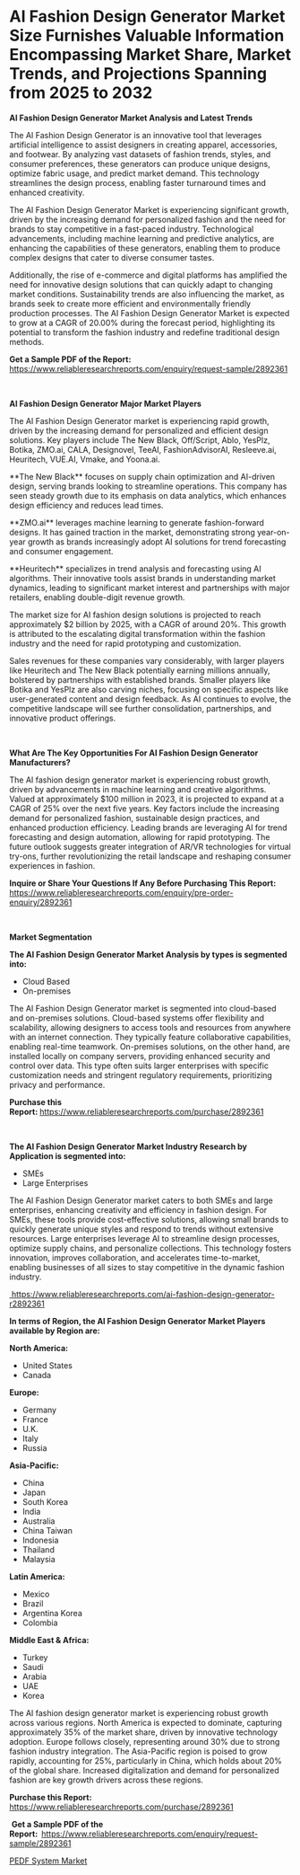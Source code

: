 <p><h1>AI Fashion Design Generator Market Size Furnishes Valuable Information Encompassing Market Share, Market Trends, and Projections Spanning from 2025 to 2032</h1></p><p><strong>AI Fashion Design Generator Market Analysis and Latest Trends</strong></p>
<p><p>The AI Fashion Design Generator is an innovative tool that leverages artificial intelligence to assist designers in creating apparel, accessories, and footwear. By analyzing vast datasets of fashion trends, styles, and consumer preferences, these generators can produce unique designs, optimize fabric usage, and predict market demand. This technology streamlines the design process, enabling faster turnaround times and enhanced creativity.</p><p>The AI Fashion Design Generator Market is experiencing significant growth, driven by the increasing demand for personalized fashion and the need for brands to stay competitive in a fast-paced industry. Technological advancements, including machine learning and predictive analytics, are enhancing the capabilities of these generators, enabling them to produce complex designs that cater to diverse consumer tastes.</p><p>Additionally, the rise of e-commerce and digital platforms has amplified the need for innovative design solutions that can quickly adapt to changing market conditions. Sustainability trends are also influencing the market, as brands seek to create more efficient and environmentally friendly production processes. The AI Fashion Design Generator Market is expected to grow at a CAGR of 20.00% during the forecast period, highlighting its potential to transform the fashion industry and redefine traditional design methods.</p></p>
<p><strong>Get a Sample PDF of the Report:&nbsp;</strong> <a href="https://www.reliableresearchreports.com/enquiry/request-sample/2892361?utm_campaign=3292&utm_medium=2&utm_source=Github&utm_content=ia&utm_term=15032025&utm_id=ai-fashion-design-generator">https://www.reliableresearchreports.com/enquiry/request-sample/2892361</a></p>
<p>&nbsp;</p>
<p><strong>AI Fashion Design Generator Major Market Players</strong></p>
<p><p>The AI Fashion Design Generator market is experiencing rapid growth, driven by the increasing demand for personalized and efficient design solutions. Key players include The New Black, Off/Script, Ablo, YesPlz, Botika, ZMO.ai, CALA, Designovel, TeeAI, FashionAdvisorAI, Resleeve.ai, Heuritech, VUE.AI, Vmake, and Yoona.ai.</p><p>**The New Black** focuses on supply chain optimization and AI-driven design, serving brands looking to streamline operations. This company has seen steady growth due to its emphasis on data analytics, which enhances design efficiency and reduces lead times.</p><p>**ZMO.ai** leverages machine learning to generate fashion-forward designs. It has gained traction in the market, demonstrating strong year-on-year growth as brands increasingly adopt AI solutions for trend forecasting and consumer engagement.</p><p>**Heuritech** specializes in trend analysis and forecasting using AI algorithms. Their innovative tools assist brands in understanding market dynamics, leading to significant market interest and partnerships with major retailers, enabling double-digit revenue growth.</p><p>The market size for AI fashion design solutions is projected to reach approximately $2 billion by 2025, with a CAGR of around 20%. This growth is attributed to the escalating digital transformation within the fashion industry and the need for rapid prototyping and customization.</p><p>Sales revenues for these companies vary considerably, with larger players like Heuritech and The New Black potentially earning millions annually, bolstered by partnerships with established brands. Smaller players like Botika and YesPlz are also carving niches, focusing on specific aspects like user-generated content and design feedback. As AI continues to evolve, the competitive landscape will see further consolidation, partnerships, and innovative product offerings.</p></p>
<p>&nbsp;</p>
<p><strong>What Are The Key Opportunities For AI Fashion Design Generator Manufacturers?</strong></p>
<p><p>The AI fashion design generator market is experiencing robust growth, driven by advancements in machine learning and creative algorithms. Valued at approximately $100 million in 2023, it is projected to expand at a CAGR of 25% over the next five years. Key factors include the increasing demand for personalized fashion, sustainable design practices, and enhanced production efficiency. Leading brands are leveraging AI for trend forecasting and design automation, allowing for rapid prototyping. The future outlook suggests greater integration of AR/VR technologies for virtual try-ons, further revolutionizing the retail landscape and reshaping consumer experiences in fashion.</p></p>
<p><strong>Inquire or Share Your Questions If Any Before Purchasing This Report:</strong> <a href="https://www.reliableresearchreports.com/enquiry/pre-order-enquiry/2892361?utm_campaign=3292&utm_medium=2&utm_source=Github&utm_content=ia&utm_term=15032025&utm_id=ai-fashion-design-generator">https://www.reliableresearchreports.com/enquiry/pre-order-enquiry/2892361</a></p>
<p>&nbsp;</p>
<p><strong>Market Segmentation</strong></p>
<p><strong>The AI Fashion Design Generator Market Analysis by types is segmented into:</strong></p>
<p><ul><li>Cloud Based</li><li>On-premises</li></ul></p>
<p><p>The AI Fashion Design Generator market is segmented into cloud-based and on-premises solutions. Cloud-based systems offer flexibility and scalability, allowing designers to access tools and resources from anywhere with an internet connection. They typically feature collaborative capabilities, enabling real-time teamwork. On-premises solutions, on the other hand, are installed locally on company servers, providing enhanced security and control over data. This type often suits larger enterprises with specific customization needs and stringent regulatory requirements, prioritizing privacy and performance.</p></p>
<p><strong>Purchase this Report:&nbsp;</strong><a href="https://www.reliableresearchreports.com/purchase/2892361?utm_campaign=3292&utm_medium=2&utm_source=Github&utm_content=ia&utm_term=15032025&utm_id=ai-fashion-design-generator">https://www.reliableresearchreports.com/purchase/2892361</a></p>
<p>&nbsp;</p>
<p><strong>The AI Fashion Design Generator Market Industry Research by Application is segmented into:</strong></p>
<p><ul><li>SMEs</li><li>Large Enterprises</li></ul></p>
<p><p>The AI Fashion Design Generator market caters to both SMEs and large enterprises, enhancing creativity and efficiency in fashion design. For SMEs, these tools provide cost-effective solutions, allowing small brands to quickly generate unique styles and respond to trends without extensive resources. Large enterprises leverage AI to streamline design processes, optimize supply chains, and personalize collections. This technology fosters innovation, improves collaboration, and accelerates time-to-market, enabling businesses of all sizes to stay competitive in the dynamic fashion industry.</p></p>
<p><a href="https://www.reliableresearchreports.com/ai-fashion-design-generator-r2892361?utm_campaign=3292&utm_medium=2&utm_source=Github&utm_content=ia&utm_term=15032025&utm_id=ai-fashion-design-generator">&nbsp;https://www.reliableresearchreports.com/ai-fashion-design-generator-r2892361</a></p>
<p><strong>In terms of Region, the AI Fashion Design Generator Market Players available by Region are:</strong></p>
<p>
    <p> <strong> North America: </strong>
        <ul>
            <li>United States</li>
            <li>Canada</li>
        </ul>
        </p> 
    <p> <strong> Europe: </strong>
        <ul>
            <li>Germany</li>
            <li>France</li>
            <li>U.K.</li>
            <li>Italy</li>
            <li>Russia</li>
        </ul>
        </p> 
    <p> <strong> Asia-Pacific: </strong>
        <ul>
            <li>China</li>
            <li>Japan</li>
            <li>South Korea</li>
            <li>India</li>
            <li>Australia</li>
            <li>China Taiwan</li>
            <li>Indonesia</li>
            <li>Thailand</li>
            <li>Malaysia</li>
        </ul>
        </p> 
    <p> <strong> Latin America: </strong>
        <ul>
            <li>Mexico</li>
            <li>Brazil</li>
            <li>Argentina Korea</li>
            <li>Colombia</li>
        </ul>
        </p> 
    <p> <strong> Middle East & Africa: </strong>
        <ul>
            <li>Turkey</li>
            <li>Saudi</li>
            <li>Arabia</li>
            <li>UAE</li>
            <li>Korea</li>
        </ul>
    </p>
    </p>
<p><p>The AI fashion design generator market is experiencing robust growth across various regions. North America is expected to dominate, capturing approximately 35% of the market share, driven by innovative technology adoption. Europe follows closely, representing around 30% due to strong fashion industry integration. The Asia-Pacific region is poised to grow rapidly, accounting for 25%, particularly in China, which holds about 20% of the global share. Increased digitalization and demand for personalized fashion are key growth drivers across these regions.</p></p>
<p><strong>Purchase this Report: </strong><a href="https://www.reliableresearchreports.com/purchase/2892361?utm_campaign=3292&utm_medium=2&utm_source=Github&utm_content=ia&utm_term=15032025&utm_id=ai-fashion-design-generator">https://www.reliableresearchreports.com/purchase/2892361</a></p>
<p>&nbsp;<strong>Get a Sample PDF of the Report:&nbsp;&nbsp;</strong><a href="https://www.reliableresearchreports.com/enquiry/request-sample/2892361?utm_campaign=3292&utm_medium=2&utm_source=Github&utm_content=ia&utm_term=15032025&utm_id=ai-fashion-design-generator">https://www.reliableresearchreports.com/enquiry/request-sample/2892361</a></p>
<p><strong></strong></p>
<p><p><a href="https://github.com/stickkinkel/Market-Research-Report-List-1/blob/main/pedf-system-market.md?utm_campaign=3292&utm_medium=2&utm_source=Github&utm_content=ia&utm_term=15032025&utm_id=ai-fashion-design-generator">PEDF System Market</a></p></p>
